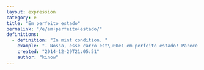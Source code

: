 ```yaml
---
layout: expression
category: e
title: "Em perfeito estado"
permalink: "/e/em+perfeito+estado/"
definitions:
  - definition: "In mint condition. "
    example: "- Nossa, esse carro est\u00e1 em perfeito estado! Parece novo."
    created: "2014-12-29T21:05:51"
    author: "kinow"
---
```

